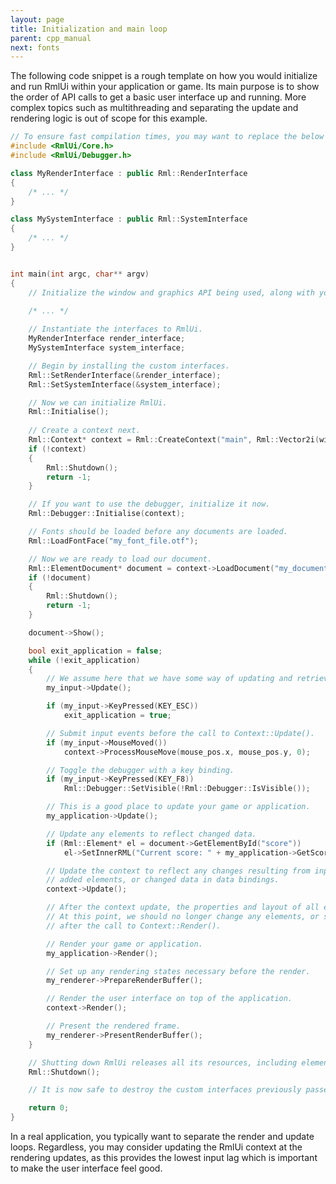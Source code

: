 ```yaml
---
layout: page
title: Initialization and main loop
parent: cpp_manual
next: fonts
---
```



The following code snippet is a rough template on how you would initialize and run RmlUi within your application or game. Its main purpose is to show the order of API calls to get a basic user interface up and running. More complex topics such as multithreading and separating the update and rendering logic is out of scope for this example.


```cpp
// To ensure fast compilation times, you may want to replace the below "include-all" headers with specific files.
#include <RmlUi/Core.h>
#include <RmlUi/Debugger.h>

class MyRenderInterface : public Rml::RenderInterface
{
	/* ... */
}

class MySystemInterface : public Rml::SystemInterface
{
	/* ... */
}


int main(int argc, char** argv)
{
	// Initialize the window and graphics API being used, along with your game or application.
	
	/* ... */

	// Instantiate the interfaces to RmlUi.
	MyRenderInterface render_interface;
	MySystemInterface system_interface;

	// Begin by installing the custom interfaces.
	Rml::SetRenderInterface(&render_interface);
	Rml::SetSystemInterface(&system_interface);

	// Now we can initialize RmlUi.
	Rml::Initialise();
	
	// Create a context next.
	Rml::Context* context = Rml::CreateContext("main", Rml::Vector2i(window_width, window_height));
	if (!context)
	{
		Rml::Shutdown();
		return -1;
	}

	// If you want to use the debugger, initialize it now.
	Rml::Debugger::Initialise(context);

	// Fonts should be loaded before any documents are loaded.
	Rml::LoadFontFace("my_font_file.otf");

	// Now we are ready to load our document.
	Rml::ElementDocument* document = context->LoadDocument("my_document.rml");
	if (!document)
	{
		Rml::Shutdown();
		return -1;
	}

	document->Show();

	bool exit_application = false;
	while (!exit_application)
	{
		// We assume here that we have some way of updating and retrieving inputs internally.
		my_input->Update();

		if (my_input->KeyPressed(KEY_ESC))
			exit_application = true;

		// Submit input events before the call to Context::Update().
		if (my_input->MouseMoved())
			context->ProcessMouseMove(mouse_pos.x, mouse_pos.y, 0);

		// Toggle the debugger with a key binding.
		if (my_input->KeyPressed(KEY_F8))
			Rml::Debugger::SetVisible(!Rml::Debugger::IsVisible());

		// This is a good place to update your game or application.
		my_application->Update();

		// Update any elements to reflect changed data.
		if (Rml::Element* el = document->GetElementById("score"))
			el->SetInnerRML("Current score: " + my_application->GetScoreAsString());

		// Update the context to reflect any changes resulting from input events, animations, modified and
		// added elements, or changed data in data bindings.
		context->Update();

		// After the context update, the properties and layout of all elements are properly resolved.
		// At this point, we should no longer change any elements, or submit input or other events until
		// after the call to Context::Render().

		// Render your game or application.
		my_application->Render();

		// Set up any rendering states necessary before the render.
		my_renderer->PrepareRenderBuffer();

		// Render the user interface on top of the application.
		context->Render();

		// Present the rendered frame.
		my_renderer->PresentRenderBuffer();
	}

	// Shutting down RmlUi releases all its resources, including elements, documents, and contexts.
	Rml::Shutdown();

	// It is now safe to destroy the custom interfaces previously passed to RmlUi.

	return 0;
}

```

In a real application, you typically want to separate the render and update loops. Regardless, you may consider updating the RmlUi context at the rendering updates, as this provides the lowest input lag which is important to make the user interface feel good.
